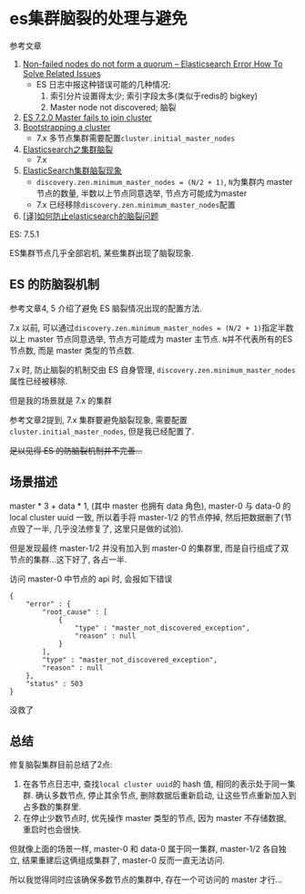 # es集群脑裂的处理与避免

参考文章

1. [Non-failed nodes do not form a quorum – Elasticsearch Error How To Solve Related Issues](https://opster.com/es-errors/non-failed-nodes-do-not-form-a-quorum/)
    - ES 日志中报这种错误可能的几种情况: 
        1. 索引分片设置得太少; 索引字段太多(类似于redis的 bigkey)
        2. Master node not discovered; 脑裂
2. [ES 7.2.0 Master fails to join cluster](https://discuss.elastic.co/t/es-7-2-0-master-fails-to-join-cluster/191605)
3. [Bootstrapping a cluster](https://www.elastic.co/guide/en/elasticsearch/reference/current/modules-discovery-bootstrap-cluster.html#modules-discovery-bootstrap-cluster-joining)
    - 7.x 多节点集群需要配置`cluster.initial_master_nodes`
4. [Elasticsearch之集群脑裂](https://www.cnblogs.com/zlslch/p/6477312.html)
    - 7.x
5. [ElasticSearch集群脑裂现象](https://www.cnblogs.com/linlf03/p/13337872.html)
    - `discovery.zen.minimum_master_nodes = (N/2 + 1)`, `N`为集群内 master 节点的数量, 半数以上节点同意选举, 节点方可能成为master
    - 7.x 已经移除`discovery.zen.minimum_master_nodes`配置
6. [[译]如何防止elasticsearch的脑裂问题 ](https://www.cnblogs.com/zhukunrong/p/5224558.html)

ES: 7.5.1

ES集群节点几乎全部宕机, 某些集群出现了脑裂现象.

## ES 的防脑裂机制

参考文章4, 5 介绍了避免 ES 脑裂情况出现的配置方法. 

7.x 以前, 可以通过`discovery.zen.minimum_master_nodes = (N/2 + 1)`指定半数以上 master 节点同意选举, 节点方可能成为 master 主节点. `N`并不代表所有的ES节点数, 而是 master 类型的节点数.

7.x 时, 防止脑裂的机制交由 ES 自身管理, `discovery.zen.minimum_master_nodes`属性已经被移除. 

但是我的场景就是 7.x 的集群

参考文章2提到, 7.x 集群要避免脑裂现象, 需要配置`cluster.initial_master_nodes`, 但是我已经配置了.

~~足以见得 ES 的防脑裂机制并不完善...~~

## 场景描述

master * 3 + data * 1, (其中 master 也拥有 data 角色), master-0 与 data-0 的 local cluster uuid 一致, 所以着手将 master-1/2 的节点停掉, 然后把数据删了(节点毁了一半, 几乎没法修复了, 这里只是做的试验).

但是发现最终 master-1/2 并没有加入到 master-0 的集群里, 而是自行组成了双节点的集群...这下好了, 各占一半.

访问 master-0 中节点的 api 时, 会报如下错误

```
{
    "error" : {
        "root_cause" : [
            {
                "type" : "master_not_discovered_exception",
                "reason" : null
            }
        ],
        "type" : "master_not_discovered_exception",
        "reason" : null
    },
    "status" : 503
}
```

没救了

## 总结

修复脑裂集群目前总结了2点:

1. 在各节点日志中, 查找`local cluster uuid`的 hash 值, 相同的表示处于同一集群. 确认多数节点, 停止其余节点, 删除数据后重新启动, 让这些节点重新加入到占多数的集群里.
2. 在停止少数节点时, 优先操作 master 类型的节点, 因为 master 不存储数据, 重启时也会很快.

但就像上面的场景一样, master-0 和 data-0 属于同一集群, master-1/2 各自独立, 结果重建后这俩组成集群了, master-0 反而一直无法访问.

所以我觉得同时应该确保多数节点的集群中, 存在一个可访问的 master 才行...
